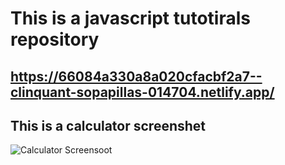 # This is a javascript tutotirals repository

## https://66084a330a8a020cfacbf2a7--clinquant-sopapillas-014704.netlify.app/
## This is a calculator screenshet
<img src="./calculator/calculator.png" alt="Calculator Screensoot">
